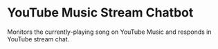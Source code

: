 # YouTube Music Stream Chatbot

Monitors the currently-playing song on YouTube Music and responds in YouTube stream chat.
